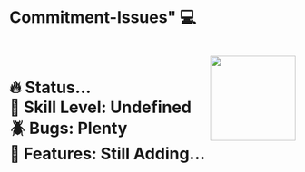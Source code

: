 <h1 align="left">Commitment-Issues" 💻</h1>

###

<br clear="both">

<img align="right" height="150" src="https://media1.giphy.com/media/v1.Y2lkPTc5MGI3NjExbzU1MWpoaHBtODRhbjJ2aWE2NGZ4bzR6b2tvemgxaWEwd2Y2bXVrZSZlcD12MV9pbnRlcm5hbF9naWZfYnlfaWQmY3Q9Zw/bGgsc5mWoryfgKBx1u/giphy.gif"  />

###

<h1 align="left">🔥 Status...<br>🤔 Skill Level: Undefined<br>🪲 Bugs: Plenty<br>🚀 Features: Still Adding...</h1>

###

